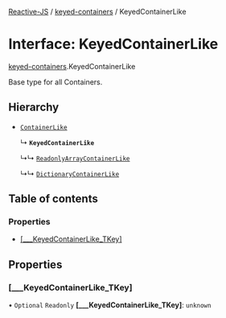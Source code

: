 [Reactive-JS](../README.md) / [keyed-containers](../modules/keyed_containers.md) / KeyedContainerLike

# Interface: KeyedContainerLike

[keyed-containers](../modules/keyed_containers.md).KeyedContainerLike

Base type for all Containers.

## Hierarchy

- [`ContainerLike`](containers.ContainerLike.md)

  ↳ **`KeyedContainerLike`**

  ↳↳ [`ReadonlyArrayContainerLike`](keyed_containers.ReadonlyArrayContainerLike.md)

  ↳↳ [`DictionaryContainerLike`](util.DictionaryContainerLike.md)

## Table of contents

### Properties

- [[\_\_\_KeyedContainerLike\_TKey]](keyed_containers.KeyedContainerLike.md#[___keyedcontainerlike_tkey])

## Properties

### [\_\_\_KeyedContainerLike\_TKey]

• `Optional` `Readonly` **[\_\_\_KeyedContainerLike\_TKey]**: `unknown`
